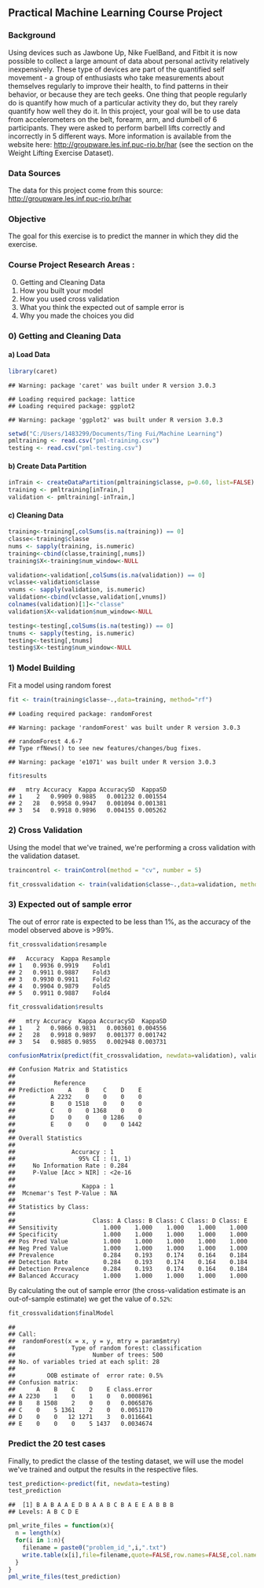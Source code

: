 ## Practical Machine Learning Course Project


### Background
Using devices such as Jawbone Up, Nike FuelBand, and Fitbit it is now possible to collect a large amount of data about personal activity relatively inexpensively. These type of devices are part of the quantified self movement - a group of enthusiasts who take measurements about themselves regularly to improve their health, to find patterns in their behavior, or because they are tech geeks. One thing that people regularly do is quantify how much of a particular activity they do, but they rarely quantify how well they do it. In this project, your goal will be to use data from accelerometers on the belt, forearm, arm, and dumbell of 6 participants. They were asked to perform barbell lifts correctly and incorrectly in 5 different ways. More information is available from the website here: http://groupware.les.inf.puc-rio.br/har (see the section on the Weight Lifting Exercise Dataset). 


### Data Sources 
The data for this project come from this source: http://groupware.les.inf.puc-rio.br/har


### Objective
The goal for this exercise is to predict the manner in which they did the exercise.


### Course Project Research Areas :
0) Getting and Cleaning Data
1) How you built your model     
2) How you used cross validation    
3) What you think the expected out of sample error is   
4) Why you made the choices you did   


### 0) Getting and Cleaning Data

#### a) Load Data



```r
library(caret)
```

```
## Warning: package 'caret' was built under R version 3.0.3
```

```
## Loading required package: lattice
## Loading required package: ggplot2
```

```
## Warning: package 'ggplot2' was built under R version 3.0.3
```

```r
setwd("C:/Users/1483299/Documents/Ting Fui/Machine Learning")
pmltraining <- read.csv("pml-training.csv")
testing <- read.csv("pml-testing.csv")
```

#### b) Create Data Partition

```r
inTrain <- createDataPartition(pmltraining$classe, p=0.60, list=FALSE)
training <- pmltraining[inTrain,]
validation <- pmltraining[-inTrain,]
```

#### c) Cleaning Data

```r
training<-training[,colSums(is.na(training)) == 0]
classe<-training$classe
nums <- sapply(training, is.numeric)
training<-cbind(classe,training[,nums])
training$X<-training$num_window<-NULL

validation<-validation[,colSums(is.na(validation)) == 0]
vclasse<-validation$classe
vnums <- sapply(validation, is.numeric)
validation<-cbind(vclasse,validation[,vnums])
colnames(validation)[1]<-"classe"
validation$X<-validation$num_window<-NULL

testing<-testing[,colSums(is.na(testing)) == 0]
tnums <- sapply(testing, is.numeric)
testing<-testing[,tnums]
testing$X<-testing$num_window<-NULL
```


### 1) Model Building
Fit a model using random forest


```r
fit <- train(training$classe~.,data=training, method="rf")
```

```
## Loading required package: randomForest
```

```
## Warning: package 'randomForest' was built under R version 3.0.3
```

```
## randomForest 4.6-7
## Type rfNews() to see new features/changes/bug fixes.
```

```
## Warning: package 'e1071' was built under R version 3.0.3
```


```r
fit$results
```

```
##   mtry Accuracy  Kappa AccuracySD  KappaSD
## 1    2   0.9909 0.9885   0.001232 0.001554
## 2   28   0.9958 0.9947   0.001094 0.001381
## 3   54   0.9918 0.9896   0.004155 0.005262
```


### 2) Cross Validation

Using the model that we've trained, we're performing a cross validation with the validation dataset. 


```r
traincontrol <- trainControl(method = "cv", number = 5)
```


```r
fit_crossvalidation <- train(validation$classe~.,data=validation, method="rf",trControl=traincontrol)
```

### 3) Expected out of sample error

The out of error rate is expected to be less than 1%, as the accuracy of the model observed above is >99%.


```r
fit_crossvalidation$resample
```

```
##   Accuracy  Kappa Resample
## 1   0.9936 0.9919    Fold1
## 2   0.9911 0.9887    Fold3
## 3   0.9930 0.9911    Fold2
## 4   0.9904 0.9879    Fold5
## 5   0.9911 0.9887    Fold4
```

```r
fit_crossvalidation$results
```

```
##   mtry Accuracy  Kappa AccuracySD  KappaSD
## 1    2   0.9866 0.9831   0.003601 0.004556
## 2   28   0.9918 0.9897   0.001377 0.001742
## 3   54   0.9885 0.9855   0.002948 0.003731
```

```r
confusionMatrix(predict(fit_crossvalidation, newdata=validation), validation$classe)
```

```
## Confusion Matrix and Statistics
## 
##           Reference
## Prediction    A    B    C    D    E
##          A 2232    0    0    0    0
##          B    0 1518    0    0    0
##          C    0    0 1368    0    0
##          D    0    0    0 1286    0
##          E    0    0    0    0 1442
## 
## Overall Statistics
##                                 
##                Accuracy : 1     
##                  95% CI : (1, 1)
##     No Information Rate : 0.284 
##     P-Value [Acc > NIR] : <2e-16
##                                 
##                   Kappa : 1     
##  Mcnemar's Test P-Value : NA    
## 
## Statistics by Class:
## 
##                      Class: A Class: B Class: C Class: D Class: E
## Sensitivity             1.000    1.000    1.000    1.000    1.000
## Specificity             1.000    1.000    1.000    1.000    1.000
## Pos Pred Value          1.000    1.000    1.000    1.000    1.000
## Neg Pred Value          1.000    1.000    1.000    1.000    1.000
## Prevalence              0.284    0.193    0.174    0.164    0.184
## Detection Rate          0.284    0.193    0.174    0.164    0.184
## Detection Prevalence    0.284    0.193    0.174    0.164    0.184
## Balanced Accuracy       1.000    1.000    1.000    1.000    1.000
```
By calculating the out of sample error (the cross-validation estimate is an out-of-sample estimate) we get the value of `0.52%`:


```r
fit_crossvalidation$finalModel
```

```
## 
## Call:
##  randomForest(x = x, y = y, mtry = param$mtry) 
##                Type of random forest: classification
##                      Number of trees: 500
## No. of variables tried at each split: 28
## 
##         OOB estimate of  error rate: 0.5%
## Confusion matrix:
##      A    B    C    D    E class.error
## A 2230    1    0    1    0   0.0008961
## B    8 1508    2    0    0   0.0065876
## C    0    5 1361    2    0   0.0051170
## D    0    0   12 1271    3   0.0116641
## E    0    0    0    5 1437   0.0034674
```

### Predict the 20 test cases

Finally, to predict the classe of the testing dataset, we will use the model we've trained and output the results in the respective files.


```r
test_prediction<-predict(fit, newdata=testing)
test_prediction
```

```
##  [1] B A B A A E D B A A B C B A E E A B B B
## Levels: A B C D E
```

```r
pml_write_files = function(x){
  n = length(x)
  for(i in 1:n){
    filename = paste0("problem_id_",i,".txt")
    write.table(x[i],file=filename,quote=FALSE,row.names=FALSE,col.names=FALSE)
  }
}
pml_write_files(test_prediction)
```

